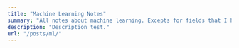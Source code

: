 ```yaml
---
title: "Machine Learning Notes"
summary: "All notes about machine learning. Excepts for fields that I have deeply dive into."
description: "Description test."
url: "/posts/ml/"
---
```


